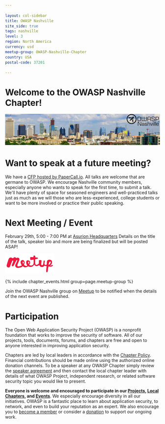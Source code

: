 ```yaml
---

layout: col-sidebar
title: OWASP Nashville
site_side: true
tags: nashville
level: 3
region: North America
currency: usd
meetup-group: OWASP-Nashville-Chapter
country: USA
postal-code: 37201

---
```


# Welcome to the OWASP Nashville Chapter!

![OWASP Nashville](./assets/images/logo.jpg)

# Want to speak at a future meeting?

We have a [CFP hosted by PaperCall.io](https://www.papercall.io/owasp-nashville). All talks are welcome that are germane to OWASP. We encourage Nashville community members, especially
anyone who wants to speak for the first time, to submit a talk.  We'll have plenty of space for seasoned engineers and well-practiced talks just as much as we will those who are less-experienced, college
students or want to be more involved or practice their public speaking.

# Next Meeting / Event

February 29th, 5:00 - 7:00 PM at [Asurion Headquarters](https://www.openstreetmap.org/search?whereami=1&query=36.15925%2C-86.78715#map=18/36.15925/-86.78715)
Details on the title of the talk, speaker bio and more are being finalized but will be posted ASAP!

[![Meetup](./assets/images/meetup-logo-160x65.png)](http://www.meetup.com/OWASP-Nashville-Chapter)

{% include chapter_events.html group=page.meetup-group %}

Join the OWASP Nashville group on [Meetup](http://www.meetup.com/OWASP-Nashville-Chapter) to be notified when the details of the next event are published.


# Participation

The Open Web Application Security Project (OWASP) is a nonprofit foundation that works to improve the security of software.
All of our projects, tools, documents, forums, and chapters are free and open to anyone interested in improving application security.

Chapters are led by local leaders in accordance with the [Chapter Policy](https://owasp.org/www-policy/).
Financial contributions should be made online using the authorized online donation channels.
To be a speaker at any OWASP Chapter simply review the [speaker agreement](/www-policy/legal/speaker-agreement) and then contact the local chapter leader with details of
what OWASP Project, independent research, or related software security topic you would like to present.

**Everyone is welcome and encouraged to participate in our [Projects](/projects), [Local Chapters](/chapters), and [Events](/events)**. We especially encourage diversity in all our initiatives.
OWASP is a fantastic place to learn about application security, to network, and even to build your reputation as an expert.
We also encourage you to [become a member](/membership) or consider a [donation](/donate) to support our ongoing work.
